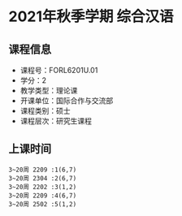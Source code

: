 # 2021年秋季学期 综合汉语 






## 课程信息

- 课程号：FORL6201U.01
- 学分：2
- 教学类型：理论课
- 开课单位：国际合作与交流部
- 课程类别：硕士
- 课程层次：研究生课程

## 上课时间

```
3~20周 2209 :1(6,7)
3~20周 2304 :2(6,7)
3~20周 2202 :3(1,2)
3~20周 2209 :4(6,7)
3~20周 2502 :5(1,2)
```

